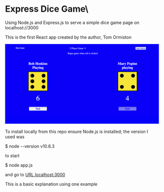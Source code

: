 # Express Dice Game\

Using Node.js and Express.js to serve a simple dice game page on localhost://3000

This is the first React app created by the author, Tom Ormiston

<img src="https://github.com/tomsstuff101/express-dice-game/blob/master/README-image/dice%20Express.png" width="1000px" hight="auto">


To install locally from this repo ensure Node.js is installed; the version I used was

$ node --version
v10.6.3

to start

$ node app.js

and go to [URL localhost:3000](http://localhost:3000)


This is a basic explanation using one example